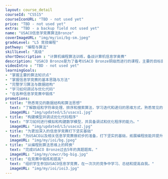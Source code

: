 ```yaml
---
layout: course_detail
courseId: "CS515"
courseIconURL: "TBD - not used yet"
price: "TBD - not used yet"
extra: "TBD - a backup field not used yet"
name: "USACO信息学竞赛算法Bronze"
coverImageURL: "img/my/ioi/bg-sm.jpeg"
gradeLevel: "L5 竞技编程"
pathway: "编程与算法"
skillLevel: "高级"
shortDescription : "计算机编程算法训练，备战计算机信息学奥赛"
description: "USACO Bronze是为了备考USACO Bronze铜级而进行的课程，主要的目标是完成USACO Bronze过去5年的所有真题，让同学在题目中找到自己的确实知识点，进行复习，并且熟悉USACO Bronze的考试难度和形式，争取在年底一次通过。"
videoIntro : "TBD - not used yet"
learningGoals:
- "掌握主要的算法知识点"
- "掌握信息学竞赛的基本思路与方法"
- "完整学习算法与数据结构"
- "学习如何调试与优化代码"
- "在各种信息学竞赛中锻炼"
promotions:
- title: "熟悉常见的数据结构和算法思想"
  text: "了解数组和字符串处理、排序和搜索算法，学习迭代和递归的思维方式，熟悉常见的数据结构，并了解贪心算法、动态规划和回溯算法等算法思想。"
  imageURL: "img/updated/L5/usaco1.jpg"
- title: "构建模型并调试优化代码程序"
  text: "学习如何进行模拟和构建数学模型，并具备调试和优化程序的能力。"
  imageURL: "img/updated/L5/usaco2.jpg"
- title: "为更加深入的信息学竞赛打下坚实基础"
  text: "为USACO以及相关信息学竞赛做初步的准备，打下坚实的基础，拓展编程技能并提升解决问题的能力。"
  imageURL: "img/my/ioi/bg.jpeg"
- title: "从编程到算法思维上的转换"
  text: "完成USACO Bronze过去5年的真题题库。"
  imageURL: "img/my/cewcr/bg-big.jpg"
- title: "在竞赛中锻炼和提高"
  text: "组织学生参加USACO信息学竞赛，在一次次的竞争中学习、总结和提高自我。"
  imageURL: "img/my/ioi/ioi3.jpg"
---
```

